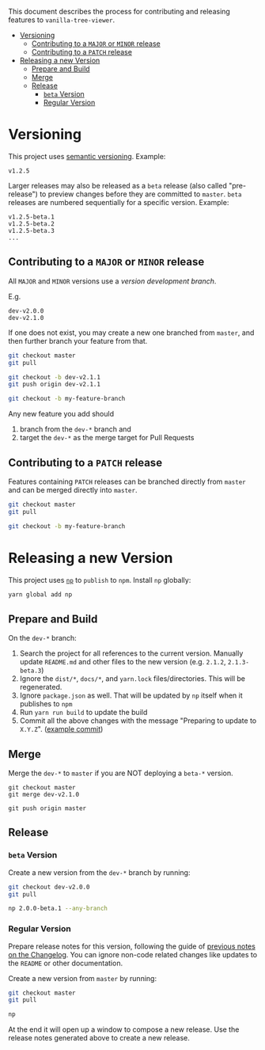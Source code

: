 This document describes the process for contributing and releasing features to `vanilla-tree-viewer`.

- [Versioning](#versioning)
  * [Contributing to a `MAJOR` or `MINOR` release](#contributing-to-a--major--or--minor--release)
  * [Contributing to a `PATCH` release](#contributing-to-a--patch--release)
- [Releasing a new Version](#releasing-a-new-version)
  * [Prepare and Build](#prepare-and-build)
  * [Merge](#merge)
  * [Release](#release)
    + [`beta` Version](#-beta--version)
    + [Regular Version](#regular-version)

# Versioning

This project uses [semantic versioning](https://semver.org/).
Example:

```
v1.2.5
```

Larger releases may also be released as a `beta` release (also called "pre-release") to preview changes before they are committed to `master`. `beta` releases are numbered sequentially for a specific version.
Example:

```
v1.2.5-beta.1
v1.2.5-beta.2
v1.2.5-beta.3
...
```

## Contributing to a `MAJOR` or `MINOR` release

All `MAJOR` and `MINOR` versions use a *version development branch*.

E.g.

```
dev-v2.0.0
dev-v2.1.0
```

If one does not exist, you may create a new one branched from `master`, and then further branch your feature from that.

```bash
git checkout master
git pull

git checkout -b dev-v2.1.1
git push origin dev-v2.1.1

git checkout -b my-feature-branch
```

Any new feature you add should

  1. branch from the `dev-*` branch and
  2. target the `dev-*` as the merge target for Pull Requests

## Contributing to a `PATCH` release

Features containing `PATCH` releases can be branched directly from `master` and can be merged directly into `master`.

```bash
git checkout master
git pull

git checkout -b my-feature-branch
```

# Releasing a new Version

This project uses [`np`](https://www.npmjs.com/package/np) to `publish` to `npm`.
Install `np` globally:

```bash
yarn global add np
```

## Prepare and Build

On the `dev-*` branch:

  1. Search the project for all references to the current version. Manually update `README.md` and other files to the new version (e.g. `2.1.2`, `2.1.3-beta.3`)
  2. Ignore the `dist/*`, `docs/*`, and `yarn.lock` files/directories. This will be regenerated.
  3. Ignore `package.json` as well. That will be updated by `np` itself when it publishes to `npm`
  4. Run `yarn run build` to update the build
  5. Commit all the above changes with the message "Preparing to update to `X.Y.Z`". ([example commit](https://github.com/abhchand/vanilla-tree-viewer/commit/02281f6eb89866e99c462ca587509761fe768233))


## Merge

Merge the `dev-*` to `master` if you are NOT deploying a `beta-*` version.

```
git checkout master
git merge dev-v2.1.0

git push origin master
```

## Release

### `beta` Version

Create a new version from the `dev-*` branch by running:

```bash
git checkout dev-v2.0.0
git pull

np 2.0.0-beta.1 --any-branch
```

### Regular Version

Prepare release notes for this version, following the guide of [previous notes on the Changelog](https://github.com/abhchand/vanilla-tree-viewer/releases). You can ignore non-code related changes like updates to the `README` or other documentation.

Create a new version from `master` by running:

```bash
git checkout master
git pull

np
```

At the end it will open up a window to compose a new release. Use the release notes generated above to create a new release.
